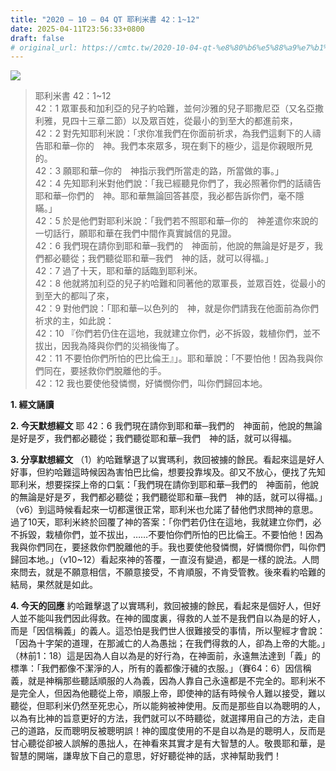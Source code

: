 ```yaml
---
title: "2020 – 10 – 04 QT 耶利米書 42：1~12"
date: 2025-04-11T23:56:33+0800
draft: false
# original_url: https://cmtc.tw/2020-10-04-qt-%e8%80%b6%e5%88%a9%e7%b1%b3%e6%9b%b8-42%ef%bc%9a112
---
```


![](/images/qt.jpg)
> 耶利米書 42：1\~12  
> 42：1 眾軍長和加利亞的兒子約哈難，並何沙雅的兒子耶撒尼亞（又名亞撒利雅，見四十三章二節）以及眾百姓，從最小的到至大的都進前來，  
> 42：2 對先知耶利米說：「求你准我們在你面前祈求，為我們這剩下的人禱告耶和華─你的　神。我們本來眾多，現在剩下的極少，這是你親眼所見的。  
> 42：3 願耶和華─你的　神指示我們所當走的路，所當做的事。」  
> 42：4 先知耶利米對他們說：「我已經聽見你們了，我必照著你們的話禱告耶和華─你們的　神。耶和華無論回答甚麼，我必都告訴你們，毫不隱瞞。」  
> 42：5 於是他們對耶利米說：「我們若不照耶和華─你的　神差遣你來說的一切話行，願耶和華在我們中間作真實誠信的見證。  
> 42：6 我們現在請你到耶和華─我們的　神面前，他說的無論是好是歹，我們都必聽從；我們聽從耶和華─我們　神的話，就可以得福。」  
> 42：7 過了十天，耶和華的話臨到耶利米。  
> 42：8 他就將加利亞的兒子約哈難和同著他的眾軍長，並眾百姓，從最小的到至大的都叫了來，  
> 42：9 對他們說：「耶和華─以色列的　神，就是你們請我在他面前為你們祈求的主，如此說：  
> 42：10 『你們若仍住在這地，我就建立你們，必不拆毀，栽植你們，並不拔出，因我為降與你們的災禍後悔了。  
> 42：11 不要怕你們所怕的巴比倫王』」。耶和華說：「不要怕他！因為我與你們同在，要拯救你們脫離他的手。  
> 42：12 我也要使他發憐憫，好憐憫你們，叫你們歸回本地。

**1. 經文誦讀**

**2.  今天默想經文**
耶 42：6 我們現在請你到耶和華─我們的　神面前，他說的無論是好是歹，我們都必聽從；我們聽從耶和華─我們　神的話，就可以得福。

**3. 分享默想經文**
（1）約哈難擊退了以實瑪利，救回被擄的餘民。看起來這是好人好事，但約哈難這時候因為害怕巴比倫，想要投靠埃及。卻又不放心，便找了先知耶利米，想要探探上帝的口氣：「我們現在請你到耶和華─我們的　神面前，他說的無論是好是歹，我們都必聽從；我們聽從耶和華─我們　神的話，就可以得福。」（v6）到這時候看起來一切都還很正常，耶利米也允諾了替他們求問神的意思。過了10天，耶利米終於回覆了神的答案：「你們若仍住在這地，我就建立你們，必不拆毀，栽植你們，並不拔出，……不要怕你們所怕的巴比倫王。不要怕他！因為我與你們同在，要拯救你們脫離他的手。我也要使他發憐憫，好憐憫你們，叫你們歸回本地。」（v10\~12）看起來神的答覆，一直沒有變過，都是一樣的說法。人問來問去，就是不願意相信，不願意接受，不肯順服，不肯受管教。後來看約哈難的結局，果然就是如此。

**4. 今天的回應**
約哈難擊退了以實瑪利，救回被擄的餘民，看起來是個好人，但好人並不能叫我們因此得救。在神的國度裏，得救的人並不是我們自以為是的好人，而是「因信稱義」的義人。這恐怕是我們世人很難接受的事情，所以聖經才會說：「因為十字架的道理，在那滅亡的人為愚拙；在我們得救的人，卻為上帝的大能。」（林前1：18）這是因為人自以為是的好行為，在神面前，永遠無法達到「義」的標準：「我們都像不潔淨的人，所有的義都像汙穢的衣服。」（賽64：6）因信稱義，就是神稱那些聽話順服的人為義，因為人靠自己永遠都是不完全的。耶利米不是完全人，但因為他聽從上帝，順服上帝，即使神的話有時候令人難以接受，難以聽從，但耶利米仍然至死忠心，所以能夠被神使用。反而是那些自以為聰明的人，以為有比神的旨意更好的方法，我們就可以不時聽從，就選擇用自己的方法，走自己的道路，反而聰明反被聰明誤！神的國度使用的不是自以為是的聰明人，反而是甘心聽從卻被人誤解的愚拙人，在神看來其實才是有大智慧的人。敬畏耶和華，是智慧的開端，謙卑放下自己的意思，好好聽從神的話，求神幫助我們！
